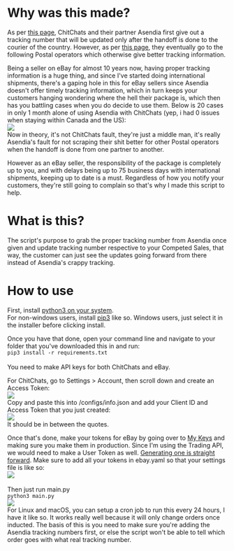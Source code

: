 # Why was this made?
As per [this page](https://support.chitchats.com/support/solutions/articles/47000426692), ChitChats and their partner Asendia first give out a tracking number that will be updated only after the handoff is done to the courier of the country. However, as per [this page](https://support.chitchats.com/support/solutions/articles/47000426372-which-countries-does-asendia-ship-to-), they eventually go to the following Postal operators which otherwise give better tracking information.

Being a seller on eBay for almost 10 years now, having proper tracking information is a huge thing, and since I've started doing international shipments, there's a gaping hole in this for eBay sellers since Asendia doesn't offer timely tracking information, which in turn keeps your customers hanging wondering where the hell their package is, which then has you battling cases when you do decide to use them. Below is 20 cases in only 1 month alone of using Asendia with ChitChats (yep, i had 0 issues when staying within Canada and the US):<br /> 
![](https://i.imgur.com/MiF2bPQ.png)<br /> 
Now in theory, it's not ChitChats fault, they're just a middle man, it's really Asendia's fault for not scraping their shit better for other Postal operators when the handoff is done from one partner to another.

However as an eBay seller, the responsibility of the package is completely up to you, and with delays being up to 75 business days with international shipments, keeping up to date is a must. Regardless of how you notify your customers, they're still going to complain so that's why I made this script to help.
# What is this?
The script's purpose to grab the proper tracking number from Asendia once given and update tracking number respective to your Competed Sales, that way, the customer can just see the updates going forward from there instead of Asendia's crappy tracking.<br />
# How to use
First, install [python3 on your system](https://docs.python-guide.org/).<br />
For non-windows users, install [pip3](https://raturi.in/blog/installing-python3-and-pip3-ubuntu-mac-and-windows/) like so. Windows users, just select it in the installer before clicking install.<br />

Once you have that done, open your command line and navigate to your folder that you've downloaded this in and run:<br />
```pip3 install -r requirements.txt```<br /><br />
You need to make API keys for both ChitChats and eBay.<br />

For ChitChats, go to Settings > Account, then scroll down and create an Access Token:<br />
![](https://i.imgur.com/iuiAzT7.png)<br />
Copy and paste this into /configs/info.json and add your Client ID and Access Token that you just created:<br />
![](https://i.imgur.com/PMqYwy0.png)<br />
It should be in between the quotes.<br />

Once that's done, make your tokens for eBay by going over to [My Keys](https://developer.ebay.com/my/keys) and making sure you make them in production. Since I'm using the Trading API, we would need to make a User Token as well. [Generating one is straight forward](https://linuxconfig.org/introduction-to-ebay-api-with-python-the-trading-api-part-3). Make sure to add all your tokens in ebay.yaml so that your settings file is like so:<br />
![](https://i.imgur.com/6mUdOTL.png)<br /><br />
Then just run main.py<br />
```python3 main.py```<br />
![](https://i.imgur.com/HNo4XPc.png)<br />
For Linux and macOS, you can setup a cron job to run this every 24 hours, I have it like so. It works really well because it will only change orders once inducted. The basis of this is you need to make sure you're adding the Asendia tracking numbers first, or else the script won't be able to tell which order goes with what real tracking number.